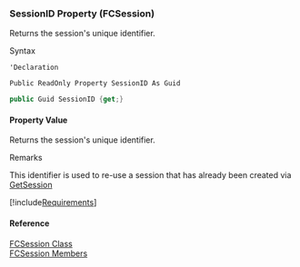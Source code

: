 ﻿### SessionID Property (FCSession)

Returns the session's unique identifier.

Syntax

```vbnet
'Declaration

Public ReadOnly Property SessionID As Guid
```

```csharp
public Guid SessionID {get;}
```

#### Property Value

Returns the session's unique identifier.

Remarks

This identifier is used to re-use a session that has already been created via [GetSession](fcSDK~FChoice.Foundation.Clarify.ClarifyApplication~GetSession.md)

[!include[Requirements](../partials/requirements.md)]

#### Reference

[FCSession Class](fcSDK~FChoice.Foundation.FCSession.md)  
[FCSession Members](fcSDK~FChoice.Foundation.FCSession_members.md)
